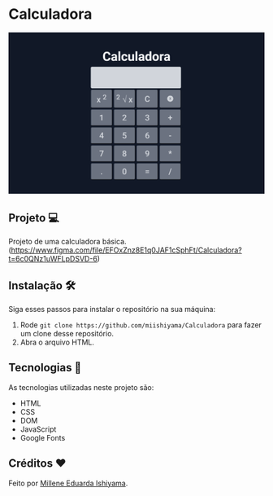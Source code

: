 # Calculadora
![preview](./preview/Calculadora.png)

## Projeto 💻
Projeto de uma calculadora básica. <br>
(https://www.figma.com/file/EFOxZnz8E1q0JAF1cSphFt/Calculadora?t=6c0QNz1uWFLpDSVD-6)

## Instalação 🛠
Siga esses passos para instalar o repositório na sua máquina:
1. Rode `git clone https://github.com/miishiyama/Calculadora` para fazer um clone desse repositório.
2. Abra o arquivo HTML.

## Tecnologias 🚀
As tecnologias utilizadas neste projeto são:
- HTML
- CSS
- DOM
- JavaScript
- Google Fonts

## Créditos ❤️
Feito por [Millene Eduarda Ishiyama](https://github.com/miishiyama/).
